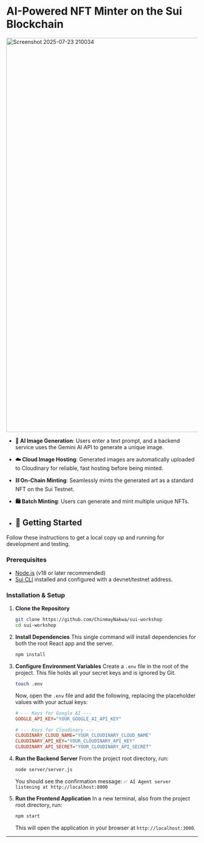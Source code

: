 # AI-Powered NFT Minter on the Sui Blockchain

<img width="531" height="1035" alt="Screenshot 2025-07-23 210034" src="https://github.com/user-attachments/assets/1a092663-2f5d-4759-b302-0808fb7ed31c" />

*   **🤖 AI Image Generation**: Users enter a text prompt, and a backend service uses the Gemini AI API to generate a unique image.
*   **☁️ Cloud Image Hosting**: Generated images are automatically uploaded to Cloudinary for reliable, fast hosting before being minted.
*   **⛓️ On-Chain Minting**: Seamlessly mints the generated art as a standard NFT on the Sui Testnet.
*   **🛍️ Batch Minting**: Users can generate and mint multiple unique NFTs.

*   ## 🚀 Getting Started

Follow these instructions to get a local copy up and running for development and testing.

### Prerequisites

*   [Node.js](https://nodejs.org/en/) (v18 or later recommended)
*   [Sui CLI](https://docs.sui.io/guides/developer/getting-started/sui-install) installed and configured with a devnet/testnet address.

### Installation & Setup

1.  **Clone the Repository**
    ```sh
    git clone https://github.com/ChinmayNakwa/sui-workshop
    cd sui-workshop
    ```

2.  **Install Dependencies**
    This single command will install dependencies for both the root React app and the server.
    ```sh
    npm install
    ```

3.  **Configure Environment Variables**
    Create a `.env` file in the root of the project. This file holds all your secret keys and is ignored by Git.

    ```sh
    touch .env
    ```
    Now, open the `.env` file and add the following, replacing the placeholder values with your actual keys:

    ```ini
    # --- Keys for Google AI ---
    GOOGLE_API_KEY="YOUR_GOOGLE_AI_API_KEY"

    # --- Keys for Cloudinary ---
    CLOUDINARY_CLOUD_NAME="YOUR_CLOUDINARY_CLOUD_NAME"
    CLOUDINARY_API_KEY="YOUR_CLOUDINARY_API_KEY"
    CLOUDINARY_API_SECRET="YOUR_CLOUDINARY_API_SECRET"
    ```

4.  **Run the Backend Server**
    From the project root directory, run:
    ```sh
    node server/server.js
    ```
    You should see the confirmation message: `✅ AI Agent server listening at http://localhost:8000`

5.  **Run the Frontend Application**
    In a new terminal, also from the project root directory, run:
    ```sh
    npm start
    ```
    This will open the application in your browser at `http://localhost:3000`.

---
